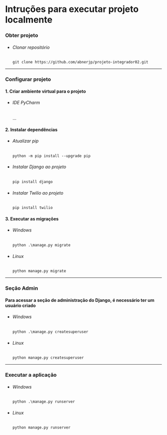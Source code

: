 # Intruções para executar projeto localmente

### Obter projeto
- ###### Clonar repositório
    ```
    git clone https://github.com/abnerjp/projeto-integrador02.git
    ```

---

### Configurar projeto
#### 1. Criar ambiente virtual para o projeto
- ###### IDE PyCharm
    ...
#### 2. Instalar dependências
- ###### Atualizar pip
    ```
    python -m pip install --upgrade pip 
    ```

- ###### Instalar Django ao projeto
    ```
    pip install django
    ```

- ###### Instalar Twilio ao projeto
    ```
    pip install twilio
    ```

#### 3. Executar as migrações
- ###### Windows
    ```
    python .\manage.py migrate
    ```
- ###### Linux
  ```
  python manage.py migrate
  ```

---

### Seção Admin
#### Para acessar a seção de administração do Django, é necessário ter um usuário criado
- ###### Windows
    ```
    python .\manage.py createsuperuser
    ```
- ###### Linux
    ```
    python manage.py createsuperuser
    ```

---

### Executar a aplicação
- ###### Windows
    ```
    python .\manage.py runserver
    ```
- ###### Linux
    ```
    python manage.py runserver
    ```